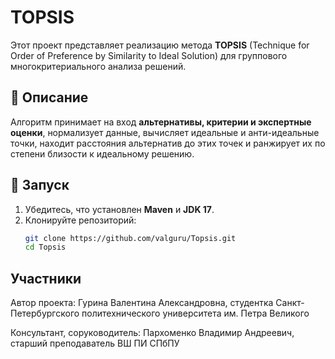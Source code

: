# TOPSIS 

Этот проект представляет реализацию метода **TOPSIS** (Technique for Order of Preference by Similarity to Ideal Solution) для группового многокритериального анализа решений.  

## 📌 Описание  
Алгоритм принимает на вход **альтернативы, критерии и экспертные оценки**, нормализует данные, вычисляет идеальные и анти-идеальные точки, находит расстояния альтернатив до этих точек и ранжирует их по степени близости к идеальному решению.  

## 🚀 Запуск  
1. Убедитесь, что установлен **Maven** и **JDK 17**.  
2. Клонируйте репозиторий:  
   ```bash
   git clone https://github.com/valguru/Topsis.git
   cd Topsis

## Участники

Автор проекта: Гурина Валентина Александровна, студентка Санкт-Петербургского политехнического университета им. Петра Великого

Консультант, соруководитель: Пархоменко Владимир Андреевич, старший преподаватель ВШ ПИ СПбПУ

